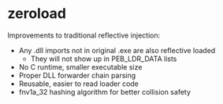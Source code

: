 # zeroload

Improvements to traditional reflective injection:

- Any .dll imports not in original .exe are also reflective loaded
    - They will not show up in PEB_LDR_DATA lists
- No C runtime, smaller executable size
- Proper DLL forwarder chain parsing
- Reusable, easier to read loader code
- fnv1a_32 hashing algorithm for better collision safety

